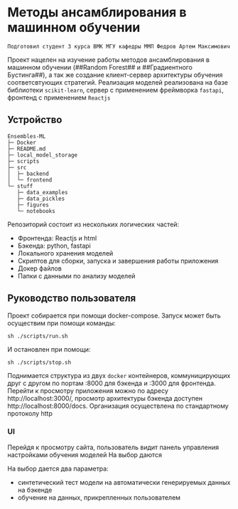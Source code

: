 # Методы ансамблирования в машинном обучении
`Подготовил студент 3 курса ВМК МГУ кафедры ММП Федров Артем Максимович`

Проект нацелен на изучение работы методов ансамблирования в машинном обучении (##Random Forest## и ##Градиентного Бустинга##), а так же создание клиент-сервер архитектуры обучения соответсвтующих стратегий. Реализация моделей реализована на базе библиотеки `scikit-learn`, сервер с применением фреймворка `fastapi`, фронтенд с применением `Reactjs`

## Устройство 
```
Ensembles-ML
├─ Docker
├─ README.md
├─ local_model_storage
├─ scripts
├─ src
│  ├─ backend
│  └─ frontend
└─ stuff
   ├─ data_examples
   ├─ data_pickles
   ├─ figures
   └─ notebooks
```


Репозиторий состоит из нескольких логических частей:
-   Фронтенда: Reactjs и html
-   Бэкенда: python, fastapi
-   Локального хранения моделей
-   Скриптов для сборки, запуска и завершения работы приложения
-   Докер файлов
-   Папки с данными по анализу моделей


## Руководство пользователя
Проект собирается при помощи docker-compose. Запуск может быть осуществим при помощи команды:

```sh ./scripts/run.sh```

И остановлен при помощи:

```sh ./scripts/stop.sh```

Поднимается структура из двух `docker` контейнеров, коммуницирующих друг с другом по портам :8000 для бэкенда и :3000 для фронтенда. Перейти к просмотру приложения можно по адресу http://localhost:3000/, просмотр архитектуры бэкенда доступен http://localhost:8000/docs. Организация осуществлена по стандартному протоколу http

### UI
Перейдя к просмотру сайта, пользователь видит панель управления настройками обучения моделей
На выбор даются 

На выбор дается два параметра:
- синтетический тест модели на автоматически генерируемых данных на бэкенде
- обучение на данных, прикрепленных пользователем